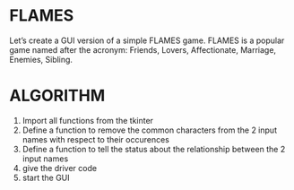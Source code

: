 # FLAMES
Let’s create a GUI version of a simple FLAMES game.
FLAMES is a popular game named after the acronym: Friends, Lovers, Affectionate, Marriage, Enemies, Sibling. 

# ALGORITHM
1. Import all functions from the tkinter
2. Define a function to remove the common characters from the 2 input names with respect to their occurences
3. Define a function to tell the status about the relationship between the 2 input names
4. give the driver code
5. start the GUI
